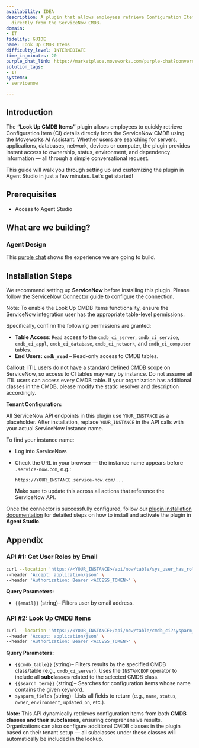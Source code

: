 ```yaml
---
availability: IDEA
description: A plugin that allows employees retrieve Configuration Item (CI) records
  directly from the ServiceNow CMDB.
domain:
- IT
fidelity: GUIDE
name: Look Up CMDB Items
difficulty_level: INTERMEDIATE
time_in_minutes: 20
purple_chat_link: https://marketplace.moveworks.com/purple-chat?conversation=%7B%22messages%22%3A%5B%7B%22role%22%3A%22user%22%2C%22parts%22%3A%5B%7B%22richText%22%3A%22look+up+CMDB+items%22%7D%5D%7D%2C%7B%22role%22%3A%22assistant%22%2C%22parts%22%3A%5B%7B%22reasoningSteps%22%3A%5B%7B%22status%22%3A%22success%22%2C%22richText%22%3A%22Clarifying+user+intent+by+presenting+common+CMDB+categories+to+narrow+down+the+search.%22%7D%5D%7D%2C%7B%22richText%22%3A%22%3Cp+xmlns%3D%5C%22http%3A%2F%2Fwww.w3.org%2F1999%2Fxhtml%5C%22%3EThere+are+many+types+of+CMDB+items.+Which+category+do+you+want+to+view%3F%3C%2Fp%3E%3Cul+xmlns%3D%5C%22http%3A%2F%2Fwww.w3.org%2F1999%2Fxhtml%5C%22%3E%3Cli%3E%3Cp%3EServers%3C%2Fp%3E%3C%2Fli%3E%3Cli%3E%3Cp%3EApplications%3C%2Fp%3E%3C%2Fli%3E%3Cli%3E%3Cp%3ENetwork+devices%3C%2Fp%3E%3C%2Fli%3E%3Cli%3E%3Cp%3EDatabases%3C%2Fp%3E%3C%2Fli%3E%3Cli%3E%3Cp%3EEnd-user+devices%3C%2Fp%3E%3C%2Fli%3E%3Cli%3E%3Cp%3ECloud+resources%3C%2Fp%3E%3C%2Fli%3E%3C%2Ful%3E%22%7D%5D%7D%2C%7B%22role%22%3A%22user%22%2C%22parts%22%3A%5B%7B%22richText%22%3A%22servers%22%7D%5D%7D%2C%7B%22role%22%3A%22assistant%22%2C%22parts%22%3A%5B%7B%22reasoningSteps%22%3A%5B%7B%22status%22%3A%22success%22%2C%22richText%22%3A%22Further+refining+the+search+based+on+user%27s+selection+of+%27servers%27+by+suggesting+common+server+subtypes+or+related+contexts.%22%7D%5D%7D%2C%7B%22richText%22%3A%22%3Cp+xmlns%3D%5C%22http%3A%2F%2Fwww.w3.org%2F1999%2Fxhtml%5C%22%3ESure+%E2%80%94+do+you+want+to+look+up%3A%3C%2Fp%3E%3Cul+xmlns%3D%5C%22http%3A%2F%2Fwww.w3.org%2F1999%2Fxhtml%5C%22%3E%3Cli%3E%3Cp%3EApplication+servers%3C%2Fp%3E%3C%2Fli%3E%3Cli%3E%3Cp%3EDatabase+servers%3C%2Fp%3E%3C%2Fli%3E%3Cli%3E%3Cp%3EWeb+servers%3C%2Fp%3E%3C%2Fli%3E%3C%2Ful%3E%22%7D%5D%7D%2C%7B%22role%22%3A%22user%22%2C%22parts%22%3A%5B%7B%22richText%22%3A%22%3Cp+xmlns%3D%5C%22http%3A%2F%2Fwww.w3.org%2F1999%2Fxhtml%5C%22%3Eapplication+servers+for+payroll%3C%2Fp%3E%22%7D%5D%7D%2C%7B%22role%22%3A%22assistant%22%2C%22parts%22%3A%5B%7B%22richText%22%3A%22%3Cp+xmlns%3D%5C%22http%3A%2F%2Fwww.w3.org%2F1999%2Fxhtml%5C%22%3EGot+it.+Looking+up+CMDB+records+for+%3Ci%3EPayroll+Application+Servers%3C%2Fi%3E+in+ServiceNow...%3C%2Fp%3E%22%7D%2C%7B%22reasoningSteps%22%3A%5B%7B%22status%22%3A%22success%22%2C%22richText%22%3A%22Querying+%3Cb+xmlns%3D%5C%22http%3A%2F%2Fwww.w3.org%2F1999%2Fxhtml%5C%22%3EServiceNow%3C%2Fb%3E%27s+%3Ccode+xmlns%3D%5C%22http%3A%2F%2Fwww.w3.org%2F1999%2Fxhtml%5C%22%3Ecmdb_ci_server%3C%2Fcode%3E+table+for+servers+related+to+%27Payroll%27+applications.%22%7D%5D%7D%2C%7B%22richText%22%3A%22%3Cp+xmlns%3D%5C%22http%3A%2F%2Fwww.w3.org%2F1999%2Fxhtml%5C%22%3EI+found+3+matching+servers%3A%3C%2Fp%3E%3Col+xmlns%3D%5C%22http%3A%2F%2Fwww.w3.org%2F1999%2Fxhtml%5C%22%3E%3Cli%3E%3Cp%3E%3Cb%3EPayroll-AppServer-01%3C%2Fb%3E+%28Operational+%E2%80%93+Production%29%3C%2Fp%3E%3C%2Fli%3E%3Cli%3E%3Cp%3E%3Cb%3EPayroll-AppServer-02%3C%2Fb%3E+%28Maintenance+Mode+%E2%80%93+Staging%29%3C%2Fp%3E%3C%2Fli%3E%3Cli%3E%3Cp%3E%3Cb%3EPayroll-AppServer-DR01%3C%2Fb%3E+%28Operational+%E2%80%93+Disaster+Recovery%29%3Cbr+%2F%3EWhich+one+do+you+want+details+for%3F%3C%2Fp%3E%3C%2Fli%3E%3C%2Fol%3E%22%7D%2C%7B%22citations%22%3A%5B%7B%22connectorName%22%3A%22servicenow%22%2C%22citationTitle%22%3A%22Payroll-AppServer-01%22%7D%2C%7B%22connectorName%22%3A%22servicenow%22%2C%22citationTitle%22%3A%22Payroll-AppServer-02%22%7D%2C%7B%22connectorName%22%3A%22servicenow%22%2C%22citationTitle%22%3A%22Payroll-AppServer-DR01%22%7D%5D%7D%5D%7D%2C%7B%22role%22%3A%22user%22%2C%22parts%22%3A%5B%7B%22richText%22%3A%22Payroll-AppServer-01.%22%7D%5D%7D%2C%7B%22role%22%3A%22assistant%22%2C%22parts%22%3A%5B%7B%22reasoningSteps%22%3A%5B%7B%22status%22%3A%22success%22%2C%22richText%22%3A%22Fetching+detailed+CMDB+record+for+%3Cb+xmlns%3D%5C%22http%3A%2F%2Fwww.w3.org%2F1999%2Fxhtml%5C%22%3EPayroll-AppServer-01%3C%2Fb%3E+from+%3Cb+xmlns%3D%5C%22http%3A%2F%2Fwww.w3.org%2F1999%2Fxhtml%5C%22%3EServiceNow%3C%2Fb%3E.%22%7D%5D%7D%2C%7B%22richText%22%3A%22%3Cp+xmlns%3D%5C%22http%3A%2F%2Fwww.w3.org%2F1999%2Fxhtml%5C%22%3EHere+are+the+CMDB+details+for+%3Cb%3EPayroll-AppServer-01%3C%2Fb%3E%3A%3C%2Fp%3E%3Cul+xmlns%3D%5C%22http%3A%2F%2Fwww.w3.org%2F1999%2Fxhtml%5C%22%3E%3Cli%3E%3Cp%3E%3Cb%3EClass%3A%3C%2Fb%3E+Application+Server+%28%3Ccode%3Ecmdb_ci_server%3C%2Fcode%3E%29%3C%2Fp%3E%3C%2Fli%3E%3Cli%3E%3Cp%3E%3Cb%3EStatus%3A%3C%2Fb%3E+Operational%3C%2Fp%3E%3C%2Fli%3E%3Cli%3E%3Cp%3E%3Cb%3EEnvironment%3A%3C%2Fb%3E+Production%3C%2Fp%3E%3C%2Fli%3E%3Cli%3E%3Cp%3E%3Cb%3EOwner%3A%3C%2Fb%3E+IT+Infrastructure+%28InfraOps%29%3C%2Fp%3E%3C%2Fli%3E%3Cli%3E%3Cp%3E%3Cb%3ELocation%3A%3C%2Fb%3E+SFO+Data+Center%3C%2Fp%3E%3C%2Fli%3E%3Cli%3E%3Cp%3E%3Cb%3EIP+Address%3A%3C%2Fb%3E+10.14.92.10%3C%2Fp%3E%3C%2Fli%3E%3Cli%3E%3Cp%3E%3Cb%3EOperating+System%3A%3C%2Fb%3E+Red+Hat+Enterprise+Linux+9%3C%2Fp%3E%3C%2Fli%3E%3Cli%3E%3Cp%3E%3Cb%3EDepends+On%3A%3C%2Fb%3E+Payroll-DBServer-01%3C%2Fp%3E%3C%2Fli%3E%3Cli%3E%3Cp%3E%3Cb%3ESupports+Service%3A%3C%2Fb%3E+Payroll+Web+Portal%3C%2Fp%3E%3C%2Fli%3E%3Cli%3E%3Cp%3E%3Cb%3ELast+Updated%3A%3C%2Fb%3E+March+5%2C+2025%2C+10%3A12+AM%3C%2Fp%3E%3C%2Fli%3E%3C%2Ful%3E%22%7D%2C%7B%22citations%22%3A%5B%7B%22connectorName%22%3A%22servicenow%22%2C%22citationTitle%22%3A%22Payroll-AppServer-01%22%7D%5D%7D%5D%7D%5D%7D
solution_tags:
- IT
systems:
- servicenow

---
```

## **Introduction**

The **“Look Up CMDB Items”** plugin allows employees to quickly retrieve Configuration Item (CI) details directly from the ServiceNow CMDB using the Moveworks AI Assistant. Whether users are searching for servers, applications, databases, network, devices or computer, the plugin provides instant access to ownership, status, environment, and dependency information — all through a simple conversational request.

This guide will walk you through setting up and customizing the plugin in Agent Studio in just a few minutes. Let’s get started!

## **Prerequisites**

- Access to Agent Studio

## **What are we building?**

### **Agent Design**

This [purple chat](https://marketplace.moveworks.com/purple-chat?conversation=%7B%22messages%22%3A%5B%7B%22role%22%3A%22user%22%2C%22parts%22%3A%5B%7B%22richText%22%3A%22look+up+CMDB+items%22%7D%5D%7D%2C%7B%22role%22%3A%22assistant%22%2C%22parts%22%3A%5B%7B%22reasoningSteps%22%3A%5B%7B%22status%22%3A%22success%22%2C%22richText%22%3A%22Clarifying+user+intent+by+presenting+common+CMDB+categories+to+narrow+down+the+search.%22%7D%5D%7D%2C%7B%22richText%22%3A%22%3Cp+xmlns%3D%5C%22http%3A%2F%2Fwww.w3.org%2F1999%2Fxhtml%5C%22%3EThere+are+many+types+of+CMDB+items.+Which+category+do+you+want+to+view%3F%3C%2Fp%3E%3Cul+xmlns%3D%5C%22http%3A%2F%2Fwww.w3.org%2F1999%2Fxhtml%5C%22%3E%3Cli%3E%3Cp%3EServers%3C%2Fp%3E%3C%2Fli%3E%3Cli%3E%3Cp%3EApplications%3C%2Fp%3E%3C%2Fli%3E%3Cli%3E%3Cp%3ENetwork+devices%3C%2Fp%3E%3C%2Fli%3E%3Cli%3E%3Cp%3EDatabases%3C%2Fp%3E%3C%2Fli%3E%3Cli%3E%3Cp%3EEnd-user+devices%3C%2Fp%3E%3C%2Fli%3E%3Cli%3E%3Cp%3ECloud+resources%3C%2Fp%3E%3C%2Fli%3E%3C%2Ful%3E%22%7D%5D%7D%2C%7B%22role%22%3A%22user%22%2C%22parts%22%3A%5B%7B%22richText%22%3A%22servers%22%7D%5D%7D%2C%7B%22role%22%3A%22assistant%22%2C%22parts%22%3A%5B%7B%22reasoningSteps%22%3A%5B%7B%22status%22%3A%22success%22%2C%22richText%22%3A%22Further+refining+the+search+based+on+user%27s+selection+of+%27servers%27+by+suggesting+common+server+subtypes+or+related+contexts.%22%7D%5D%7D%2C%7B%22richText%22%3A%22%3Cp+xmlns%3D%5C%22http%3A%2F%2Fwww.w3.org%2F1999%2Fxhtml%5C%22%3ESure+%E2%80%94+do+you+want+to+look+up%3A%3C%2Fp%3E%3Cul+xmlns%3D%5C%22http%3A%2F%2Fwww.w3.org%2F1999%2Fxhtml%5C%22%3E%3Cli%3E%3Cp%3EApplication+servers%3C%2Fp%3E%3C%2Fli%3E%3Cli%3E%3Cp%3EDatabase+servers%3C%2Fp%3E%3C%2Fli%3E%3Cli%3E%3Cp%3EWeb+servers%3C%2Fp%3E%3C%2Fli%3E%3C%2Ful%3E%22%7D%5D%7D%2C%7B%22role%22%3A%22user%22%2C%22parts%22%3A%5B%7B%22richText%22%3A%22%3Cp+xmlns%3D%5C%22http%3A%2F%2Fwww.w3.org%2F1999%2Fxhtml%5C%22%3Eapplication+servers+for+payroll%3C%2Fp%3E%22%7D%5D%7D%2C%7B%22role%22%3A%22assistant%22%2C%22parts%22%3A%5B%7B%22richText%22%3A%22%3Cp+xmlns%3D%5C%22http%3A%2F%2Fwww.w3.org%2F1999%2Fxhtml%5C%22%3EGot+it.+Looking+up+CMDB+records+for+%3Ci%3EPayroll+Application+Servers%3C%2Fi%3E+in+ServiceNow...%3C%2Fp%3E%22%7D%2C%7B%22reasoningSteps%22%3A%5B%7B%22status%22%3A%22success%22%2C%22richText%22%3A%22Querying+%3Cb+xmlns%3D%5C%22http%3A%2F%2Fwww.w3.org%2F1999%2Fxhtml%5C%22%3EServiceNow%3C%2Fb%3E%27s+%3Ccode+xmlns%3D%5C%22http%3A%2F%2Fwww.w3.org%2F1999%2Fxhtml%5C%22%3Ecmdb_ci_server%3C%2Fcode%3E+table+for+servers+related+to+%27Payroll%27+applications.%22%7D%5D%7D%2C%7B%22richText%22%3A%22%3Cp+xmlns%3D%5C%22http%3A%2F%2Fwww.w3.org%2F1999%2Fxhtml%5C%22%3EI+found+3+matching+servers%3A%3C%2Fp%3E%3Col+xmlns%3D%5C%22http%3A%2F%2Fwww.w3.org%2F1999%2Fxhtml%5C%22%3E%3Cli%3E%3Cp%3E%3Cb%3EPayroll-AppServer-01%3C%2Fb%3E+%28Operational+%E2%80%93+Production%29%3C%2Fp%3E%3C%2Fli%3E%3Cli%3E%3Cp%3E%3Cb%3EPayroll-AppServer-02%3C%2Fb%3E+%28Maintenance+Mode+%E2%80%93+Staging%29%3C%2Fp%3E%3C%2Fli%3E%3Cli%3E%3Cp%3E%3Cb%3EPayroll-AppServer-DR01%3C%2Fb%3E+%28Operational+%E2%80%93+Disaster+Recovery%29%3Cbr+%2F%3EWhich+one+do+you+want+details+for%3F%3C%2Fp%3E%3C%2Fli%3E%3C%2Fol%3E%22%7D%2C%7B%22citations%22%3A%5B%7B%22connectorName%22%3A%22servicenow%22%2C%22citationTitle%22%3A%22Payroll-AppServer-01%22%7D%2C%7B%22connectorName%22%3A%22servicenow%22%2C%22citationTitle%22%3A%22Payroll-AppServer-02%22%7D%2C%7B%22connectorName%22%3A%22servicenow%22%2C%22citationTitle%22%3A%22Payroll-AppServer-DR01%22%7D%5D%7D%5D%7D%2C%7B%22role%22%3A%22user%22%2C%22parts%22%3A%5B%7B%22richText%22%3A%22Payroll-AppServer-01.%22%7D%5D%7D%2C%7B%22role%22%3A%22assistant%22%2C%22parts%22%3A%5B%7B%22reasoningSteps%22%3A%5B%7B%22status%22%3A%22success%22%2C%22richText%22%3A%22Fetching+detailed+CMDB+record+for+%3Cb+xmlns%3D%5C%22http%3A%2F%2Fwww.w3.org%2F1999%2Fxhtml%5C%22%3EPayroll-AppServer-01%3C%2Fb%3E+from+%3Cb+xmlns%3D%5C%22http%3A%2F%2Fwww.w3.org%2F1999%2Fxhtml%5C%22%3EServiceNow%3C%2Fb%3E.%22%7D%5D%7D%2C%7B%22richText%22%3A%22%3Cp+xmlns%3D%5C%22http%3A%2F%2Fwww.w3.org%2F1999%2Fxhtml%5C%22%3EHere+are+the+CMDB+details+for+%3Cb%3EPayroll-AppServer-01%3C%2Fb%3E%3A%3C%2Fp%3E%3Cul+xmlns%3D%5C%22http%3A%2F%2Fwww.w3.org%2F1999%2Fxhtml%5C%22%3E%3Cli%3E%3Cp%3E%3Cb%3EClass%3A%3C%2Fb%3E+Application+Server+%28%3Ccode%3Ecmdb_ci_server%3C%2Fcode%3E%29%3C%2Fp%3E%3C%2Fli%3E%3Cli%3E%3Cp%3E%3Cb%3EStatus%3A%3C%2Fb%3E+Operational%3C%2Fp%3E%3C%2Fli%3E%3Cli%3E%3Cp%3E%3Cb%3EEnvironment%3A%3C%2Fb%3E+Production%3C%2Fp%3E%3C%2Fli%3E%3Cli%3E%3Cp%3E%3Cb%3EOwner%3A%3C%2Fb%3E+IT+Infrastructure+%28InfraOps%29%3C%2Fp%3E%3C%2Fli%3E%3Cli%3E%3Cp%3E%3Cb%3ELocation%3A%3C%2Fb%3E+SFO+Data+Center%3C%2Fp%3E%3C%2Fli%3E%3Cli%3E%3Cp%3E%3Cb%3EIP+Address%3A%3C%2Fb%3E+10.14.92.10%3C%2Fp%3E%3C%2Fli%3E%3Cli%3E%3Cp%3E%3Cb%3EOperating+System%3A%3C%2Fb%3E+Red+Hat+Enterprise+Linux+9%3C%2Fp%3E%3C%2Fli%3E%3Cli%3E%3Cp%3E%3Cb%3EDepends+On%3A%3C%2Fb%3E+Payroll-DBServer-01%3C%2Fp%3E%3C%2Fli%3E%3Cli%3E%3Cp%3E%3Cb%3ESupports+Service%3A%3C%2Fb%3E+Payroll+Web+Portal%3C%2Fp%3E%3C%2Fli%3E%3Cli%3E%3Cp%3E%3Cb%3ELast+Updated%3A%3C%2Fb%3E+March+5%2C+2025%2C+10%3A12+AM%3C%2Fp%3E%3C%2Fli%3E%3C%2Ful%3E%22%7D%2C%7B%22citations%22%3A%5B%7B%22connectorName%22%3A%22servicenow%22%2C%22citationTitle%22%3A%22Payroll-AppServer-01%22%7D%5D%7D%5D%7D%5D%7D) shows the experience we are going to build.

## **Installation Steps**

We recommend setting up **ServiceNow** before installing this plugin. Please follow the [ServiceNow Connector](https://developer.moveworks.com/marketplace/package/?id=servicenow&hist=home%2Cbrws#how-to-implement) guide to configure the connection.

Note: To enable the Look Up CMDB Items functionality, ensure the ServiceNow integration user has the appropriate table-level permissions.

Specifically, confirm the following permissions are granted:

- **Table Access**: `Read` access to the `cmdb_ci_server`, `cmdb_ci_service`, `cmdb_ci_appl`, `cmdb_ci_database`, `cmdb_ci_network`, and `cmdb_ci_computer` tables.
- **End Users:** **`cmdb_read`** – Read-only access to CMDB tables.

**Callout:** ITIL users do not have a standard defined CMDB scope on ServiceNow, so access to CI tables may vary by instance. Do not assume all ITIL users can access every CMDB table. If your organization has additional classes in the CMDB, please modify the static resolver and description accordingly.

**Tenant Configuration:**

All ServiceNow API endpoints in this plugin use `YOUR_INSTANCE` as a placeholder. After installation, replace `YOUR_INSTANCE` in the API calls with your actual ServiceNow instance name.

To find your instance name:

- Log into ServiceNow.
- Check the URL in your browser — the instance name appears before `.service-now.com`, e.g.:
    
    `https://YOUR_INSTANCE.service-now.com/...`
    
    Make sure to update this across all actions that reference the ServiceNow API.
    

Once the connector is successfully configured, follow our [plugin installation documentation](https://help.moveworks.com/docs/ai-agent-marketplace-installation) for detailed steps on how to install and activate the plugin in **Agent Studio**.

## **Appendix**

### **API #1: Get User Roles by Email**

```bash
curl --location 'https://<YOUR_INSTANCE>/api/now/table/sys_user_has_role?sysparm_query=user.email={{email}}^role.name=cmdb_read&sysparm_fields=role.name' \
--header 'Accept: application/json' \
--header 'Authorization: Bearer <ACCESS_TOKEN>' \
```

**Query Parameters:**

- `{{email}}` (string)– Filters user by email address.

### **API #2: Look Up CMDB Items**

```bash
curl --location 'https://<YOUR_INSTANCE>/api/now/table/cmdb_ci?sysparm_query=sys_class_nameINSTANCEOF{{cmdb_table}}^nameLIKE{{search_term}}&sysparm_fields=name,sys_class_name,operational_status,install_status,owned_by,environment,location.city,ip_address,os,depends_on,supports_service,sys_updated_on' \
--header 'Accept: application/json' \
--header 'Authorization: Bearer <ACCESS_TOKEN>' \
```

**Query Parameters:**

- `{{cmdb_table}}` (string)– Filters results by the specified CMDB class/table (e.g., `cmdb_ci_server`). Uses the `INSTANCEOF` operator to include all **subclasses** related to the selected CMDB class.
- `{{search_term}}` (string)– Searches for configuration items whose name contains the given keyword.
- `sysparm_fields` (string)- Lists all fields to return (e.g., `name`, `status`, `owner`, `environment`, `updated_on`, etc.).

**Note:** This API dynamically retrieves configuration items from both **CMDB classes and their subclasses**, ensuring comprehensive results. Organizations can also configure additional CMDB classes in the plugin based on their tenant setup — all subclasses under these classes will automatically be included in the lookup.